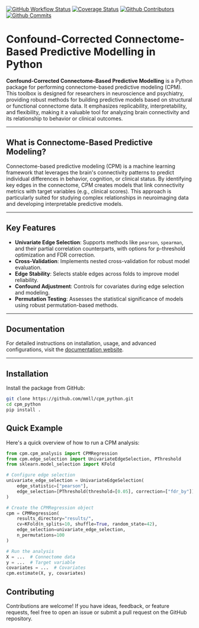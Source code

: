 [![GitHub Workflow Status](https://github.com/wwu-mmll/confound_corrected_cpm/actions/workflows/python-test.yml/badge.svg)](https://github.com/wwu-mmll/confound_corrected_cpm/actions/workflows/python-test.yml)
[![Coverage Status](https://coveralls.io/repos/github/wwu-mmll/cpm_python/badge.svg?branch=main)](https://coveralls.io/github/wwu-mmll/cpm_python?branch=main)
[![Github Contributors](https://img.shields.io/github/contributors-anon/wwu-mmll/cpm_python?color=blue)](https://github.com/wwu-mmll/cpm_python/graphs/contributors)
[![Github Commits](https://img.shields.io/github/commit-activity/y/wwu-mmll/cpm_python)](https://github.com/wwu-mmll/cpm_python/commits/main)

# Confound-Corrected Connectome-Based Predictive Modelling in Python
**Confound-Corrected Connectome-Based Predictive Modelling** is a Python package for performing connectome-based predictive modeling (CPM). This toolbox is designed for researchers in neuroscience and psychiatry, providing robust methods for building predictive models based on structural or functional connectome data. It emphasizes replicability, interpretability, and flexibility, making it a valuable tool for analyzing brain connectivity and its relationship to behavior or clinical outcomes.

---

## What is Connectome-Based Predictive Modeling?

Connectome-based predictive modeling (CPM) is a machine learning framework that leverages the brain's connectivity patterns to predict individual differences in behavior, cognition, or clinical status. By identifying key edges in the connectome, CPM creates models that link connectivity metrics with target variables (e.g., clinical scores). This approach is particularly suited for studying complex relationships in neuroimaging data and developing interpretable predictive models.

---

## Key Features

- **Univariate Edge Selection**: Supports methods like `pearson`, `spearman`, and their partial correlation counterparts, with options for p-threshold optimization and FDR correction.
- **Cross-Validation**: Implements nested cross-validation for robust model evaluation.
- **Edge Stability**: Selects stable edges across folds to improve model reliability.
- **Confound Adjustment**: Controls for covariates during edge selection and modeling.
- **Permutation Testing**: Assesses the statistical significance of models using robust permutation-based methods.

---

## Documentation

For detailed instructions on installation, usage, and advanced configurations, visit the [documentation website](https://your-documentation-url.com).

---

## Installation

Install the package from GitHub:

```bash
git clone https://github.com/mmll/cpm_python.git
cd cpm_python
pip install .
```

## Quick Example
Here's a quick overview of how to run a CPM analysis:

```python
from cpm.cpm_analysis import CPMRegression
from cpm.edge_selection import UnivariateEdgeSelection, PThreshold
from sklearn.model_selection import KFold

# Configure edge selection
univariate_edge_selection = UnivariateEdgeSelection(
    edge_statistic=["pearson"],
    edge_selection=[PThreshold(threshold=[0.05], correction=["fdr_by"])]
)

# Create the CPMRegression object
cpm = CPMRegression(
    results_directory="results/",
    cv=KFold(n_splits=10, shuffle=True, random_state=42),
    edge_selection=univariate_edge_selection,
    n_permutations=100
)

# Run the analysis
X = ...  # Connectome data
y = ...  # Target variable
covariates = ...  # Covariates
cpm.estimate(X, y, covariates)
```

## Contributing
Contributions are welcome! If you have ideas, feedback, or feature requests, feel free to open an issue or submit a pull request on the GitHub repository.

